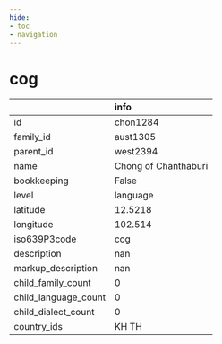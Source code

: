 ```yaml
---
hide:
- toc
- navigation
---
```

# cog
|                      | info                 |
|:---------------------|:---------------------|
| id                   | chon1284             |
| family_id            | aust1305             |
| parent_id            | west2394             |
| name                 | Chong of Chanthaburi |
| bookkeeping          | False                |
| level                | language             |
| latitude             | 12.5218              |
| longitude            | 102.514              |
| iso639P3code         | cog                  |
| description          | nan                  |
| markup_description   | nan                  |
| child_family_count   | 0                    |
| child_language_count | 0                    |
| child_dialect_count  | 0                    |
| country_ids          | KH TH                |